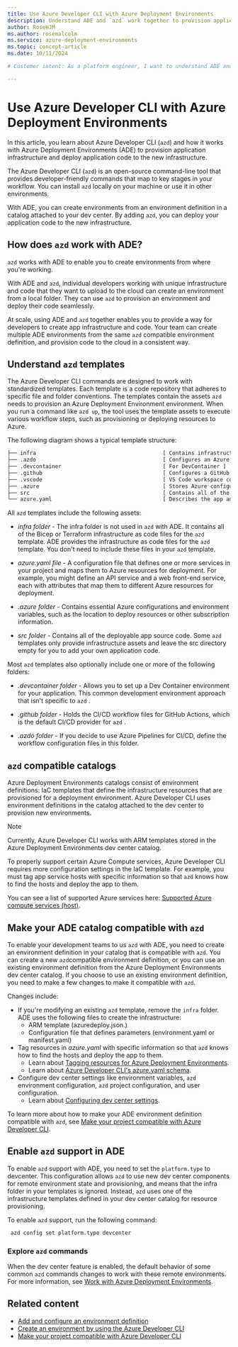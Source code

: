 ```yaml
---
title: Use Azure Developer CLI with Azure Deployment Environments
description: Understand ADE and `azd` work together to provision application infrastructure and deploy application code to the new infrastructure.
author: RoseHJM
ms.author: rosemalcolm
ms.service: azure-deployment-environments
ms.topic: concept-article
ms.date: 10/11/2024

# Customer intent: As a platform engineer, I want to understand ADE and `azd` work together to provision application infrastructure and deploy application code to the new infrastructure.

---
```


# Use Azure Developer CLI with Azure Deployment Environments

In this article, you learn about Azure Developer CLI (`azd`) and how it works with Azure Deployment Environments (ADE) to provision application infrastructure and deploy application code to the new infrastructure.

The Azure Developer CLI (`azd`) is an open-source command-line tool that provides developer-friendly commands that map to key stages in your workflow. You can install `azd` locally on your machine or use it in other environments.

With ADE, you can create environments from an environment definition in a catalog attached to your dev center. By adding `azd`, you can deploy your application code to the new infrastructure.

## How does `azd` work with ADE?

`azd` works with ADE to enable you to create environments from where you're working. 

With ADE and `azd`, individual developers working with unique infrastructure and code that they want to upload to the cloud can create an environment from a local folder. They can use `azd` to provision an environment and deploy their code seamlessly.

At scale, using ADE and `azd` together enables you to provide a way for developers to create app infrastructure and code. Your team can create multiple ADE environments from the same `azd` compatible environment definition, and provision code to the cloud in a consistent way.

## Understand `azd` templates

The Azure Developer CLI commands are designed to work with standardized templates. Each template is a code repository that adheres to specific file and folder conventions. The templates contain the assets `azd` needs to provision an Azure Deployment Environment environment. When you run a command like `azd up`, the tool uses the template assets to execute various workflow steps, such as provisioning or deploying resources to Azure.

The following diagram shows a typical template structure:

```txt
├── infra                                        [ Contains infrastructure as code files ]
├── .azdo                                        [ Configures an Azure Pipeline ]
├── .devcontainer                                [ For DevContainer ]
├── .github                                      [ Configures a GitHub workflow ]
├── .vscode                                      [ VS Code workspace configurations ]
├── .azure                                       [ Stores Azure configurations and environment variables ]
├── src                                          [ Contains all of the deployable app source code ]
└── azure.yaml                                   [ Describes the app and type of Azure resources]
```

All `azd` templates include the following assets:

- *infra folder* - The infra folder is not used in `azd` with ADE. It contains all of the Bicep or Terraform infrastructure as code files for the `azd` template. ADE provides the infrastructure as code files for the `azd` template. You don't need to include these files in your `azd` template.

- *azure.yaml file* - A configuration file that defines one or more services in your project and maps them to Azure resources for deployment. For example, you might define an API service and a web front-end service, each with attributes that map them to different Azure resources for deployment.

- *.azure folder* - Contains essential Azure configurations and environment variables, such as the location to deploy resources or other subscription information.

- *src folder* - Contains all of the deployable app source code. Some `azd` templates only provide infrastructure assets and leave the src directory empty for you to add your own application code.
 
Most `azd` templates also optionally include one or more of the following folders:

- *.devcontainer folder* - Allows you to set up a Dev Container environment for your application. This common development environment approach that isn't specific to `azd` .

- *.github folder* - Holds the CI/CD workflow files for GitHub Actions, which is the default CI/CD provider for `azd` .

- *.azdo folder* - If you decide to use Azure Pipelines for CI/CD, define the workflow configuration files in this folder.

## `azd` compatible catalogs

Azure Deployment Environments catalogs consist of environment definitions: IaC templates that define the infrastructure resources that are provisioned for a deployment environment. Azure Developer CLI uses environment definitions in the catalog attached to the dev center to provision new environments. 

> [!NOTE]
> Currently, Azure Developer CLI works with ARM templates stored in the Azure Deployment Environments dev center catalog.

To properly support certain Azure Compute services, Azure Developer CLI requires more configuration settings in the IaC template. For example, you must tag app service hosts with specific information so that `azd` knows how to find the hosts and deploy the app to them.

You can see a list of supported Azure services here: [Supported Azure compute services (host)](/azure/developer/azure-developer-cli/supported-languages-environments#supported-azure-compute-services-host).

## Make your ADE catalog compatible with `azd`

To enable your development teams to us `azd` with ADE, you need to create an environment definition in your catalog that is compatible with `azd`. You can create a new `azd`compatible environment definition, or you can use an existing environment definition from the Azure Deployment Environments dev center catalog. If you choose to use an existing environment definition, you need to make a few changes to make it compatible with `azd`.

Changes include:
- If you're modifying an existing `azd` template, remove the `infra` folder. ADE uses the following files to create the infrastructure:
    - ARM template (azuredeploy.json.)
    - Configuration file that defines parameters (environment.yaml or manifest.yaml)
- Tag resources in *azure.yaml* with specific information so that `azd` knows how to find the hosts and deploy the app to them.
    - Learn about [Tagging resources for Azure Deployment Environments](/azure/developer/azure-developer-cli/ade-integration?branch=main#tagging-resources-for-azure-deployment-environments).
    - Learn about [Azure Developer CLI's azure.yaml schema](/azure/developer/azure-developer-cli/azd-schema).
- Configure dev center settings like environment variables, `azd` environment configuration, `azd` project configuration, and user configuration.
    - Learn about [Configuring dev center settings](/azure/developer/azure-developer-cli/ade-integration?branch=main#configure-dev-center-settings).

To learn more about how to make your ADE environment definition compatible with `azd`, see [Make your project compatible with Azure Developer CLI](/azure/developer/azure-developer-cli/ade-integration).

## Enable `azd` support in ADE

To enable `azd` support with ADE, you need to set the `platform.type` to devcenter. This configuration allows `azd` to use new dev center components for remote environment state and provisioning, and means that  the infra folder in your templates is ignored. Instead, `azd` uses one of the infrastructure templates defined in your dev center catalog for resource provisioning.

To enable `azd` support, run the following command:
    
   ```bash
    azd config set platform.type devcenter
   ```
### Explore `azd` commands

When the dev center feature is enabled, the default behavior of some common `azd` commands changes to work with these remote environments. For more information, see [Work with Azure Deployment Environments](/azure/developer/azure-developer-cli/ade-integration?branch=main#work-with-azure-deployment-evironments).


## Related content

- [Add and configure an environment definition](./configure-environment-definition.md)
- [Create an environment by using the Azure Developer CLI](./how-to-create-environment-with-azure-developer.md)
- [Make your project compatible with Azure Developer CLI](/azure/developer/azure-developer-cli/make-azd-compatible?pivots=azd-create)
